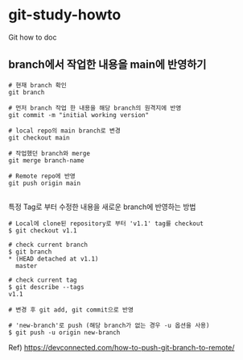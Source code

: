 # git-study-howto
Git how to doc

## branch에서 작업한 내용을 main에 반영하기
```
# 현재 branch 확인
git branch

# 먼저 branch 작업 한 내용을 해당 branch의 원격지에 반영
git commit -m "initial working version"

# local repo의 main branch로 변경
git checkout main

# 작업했던 branch와 merge
git merge branch-name

# Remote repo에 반영
git push origin main
```


## 
특정 Tag로 부터 수정한 내용을 새로운 branch에 반영하는 방법

```
# Local에 clone된 repository로 부터 'v1.1' tag를 checkout
$ git checkout v1.1

# check current branch
$ git branch
* (HEAD detached at v1.1)
  master

# check current tag
$ git describe --tags
v1.1

# 변경 후 git add, git commit으로 반영

# 'new-branch'로 push (해당 branch가 없는 경우 -u 옵션을 사용)
$ git push -u origin new-branch

```

Ref)
https://devconnected.com/how-to-push-git-branch-to-remote/
